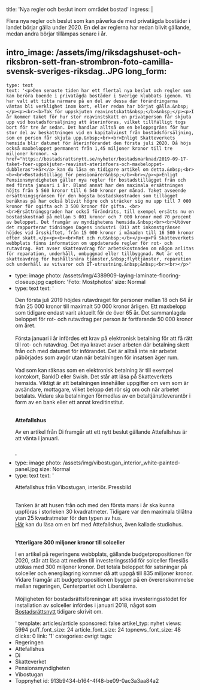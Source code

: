 title: 'Nya regler och beslut inom området bostad'
ingress: |
  <p>Flera nya regler och beslut som kan påverka de med privatägda bostäder i landet börjar gälla under 2020. En del av reglerna har redan blivit gällande, medan andra börjar tillämpas senare i år.
  </p>
  
intro_image: /assets/img/riksdagshuset-och-riksbron-sett-fran-strombron-foto-camilla-svensk-sveriges-riksdag..JPG
long_form:
  -
    type: text
    text: '<p>Den senaste tiden har ett flertal nya beslut och regler som kan beröra boende i privatägda bostäder i Sverige klubbats igenom. Vi har valt att titta närmare på en del av dessa där förändringarna väntas bli verklighet inom kort, eller redan har börjat gälla.&nbsp;</p><p><br><b>Tak för uppskjuten reavinstskatt&nbsp;</b>&nbsp;</p><p>I år kommer taket för hur stor reavinstskatt en privatperson får skjuta upp vid bostadsförsäljning att återinföras, vilket tillfälligt togs bort för tre år sedan. Det handlar alltså om en beloppsgräns för hur stor del av beskattningen vid en kapitalvinst från bostadsförsäljning, som en person får skjuta upp.&nbsp;<br><br>Enligt Skatteverkets hemsida blir datumet för återinförandet den första juli 2020. Då höjs också maxbeloppet permanent från 1,45 miljoner kronor till tre miljoner kronor. <a href="https://bostadsrattsnytt.se/nyheter/bostadsmarknad/2019-09-17-taket-foer-uppskjuten-reavinst-aterinfoers-och-maxbeloppet-dubbleras">Här</a> kan du läsa en tidigare artikel om detta.&nbsp;<br><b><br>Bostadstillägg för pensionärer&nbsp;</b><br></p><p>Enligt Pensionsmyndigheten gäller nya regler för bostadstillägget från och med första januari i år. Bland annat har den maximala ersättningen höjts från 5 560 kronor till 6 540 kronor per månad. Taket avseende ersättningsgränsen för den högsta bostadskostnaden som tillägget beräknas på har också blivit högre och sträcker sig nu upp till 7 000 kronor för ogifta och 3 500 kronor för gifta. <br><br>Ersättningsgraden har också förändrats, till exempel ersätts nu en bostadskostnad på mellan 5 001 kronor och 7 000 kronor med 70 procent av beloppet. Det framgår av myndighetens hemsida.&nbsp;<br><br>Utöver det rapporterar tidningen Dagens industri (Di) att inkomstgränsen höjdes vid årsskiftet, från 15 000 kronor i månaden till 16 500 kronor efter skatt.</p><p><b><br>Rot och rut&nbsp;</b></p><p>På Skatteverkets webbplats finns information om uppdaterade regler för rot- och rutavdrag. Rot avser skatteavdrag för arbetskostnaden om någon anlitas för reparation, underhåll, ombyggnad eller tillbyggnad. Rut är ett skatteavdrag för hushållsnära tjänster,&nbsp;flyttjänster, reparation och underhåll av vitvaror och IT-utrustning.&nbsp;&nbsp;<br><br></p>'
  -
    type: image
    photo: /assets/img/4389909-laying-laminate-flooring-closeup.jpg
    caption: 'Foto: Mostphotos'
    size: Normal
  -
    type: text
    text: '<p>Den första juli 2019 höjdes rutavdraget för personer mellan 18 och 64 år från 25 000 kronor till maximalt 50 000 kronor årligen. Ett maxbelopp som tidigare endast varit aktuellt för de över 65 år. Det sammanlagda beloppet för rot- och rutavdrag per person är fortfarande 50 000 kronor om året.&nbsp; <br><br>Första januari i år infördes ett krav på elektronisk betalning för att få rätt till rot- och rutavdrag. Det nya kravet avser arbeten där betalning skett från och med datumet för införandet. Det är alltså inte när arbetet påbörjades som avgör utan när betalningen för insatsen äger rum.&nbsp; &nbsp;<br><br>Vad som kan räknas som en elektronisk betalning är till exempel kontokort,&nbsp;BankID&nbsp;eller&nbsp;Swish. Det står att läsa på Skatteverkets hemsida. Viktigt är att betalningen innehåller uppgifter om vem som är avsändare, mottagare, vilket belopp det rör sig om och när arbetet betalats. Vidare ska betalningen förmedlas av en betaltjänstleverantör i form av en bank eller ett annat kreditinstitut.&nbsp;&nbsp;</p><p><b><br>Attefallshus&nbsp;</b>&nbsp;</p><p>Av en artikel från Di framgår att ett nytt beslut gällande Attefallshus är att vänta i januari.&nbsp;<br><br></p>'
  -
    type: image
    photo: /assets/img/vibostugan_interior_white-painted-panel.jpg
    size: Normal
  -
    type: text
    text: '<p>Attefallshus från Vibostugan, interiör. Pressbild<br><br></p><p>Tanken är att husen från och med den första mars i år ska kunna uppföras i storleken 30 kvadratmeter. Tidigare var den maximala tillåtna ytan 25 kvadratmeter för den typen av hus. <br><a href="https://bostadsrattsnytt.se/nyheter/ovrigt/2019-11-01-att-ha-hus-i-en-brf-del-2-om-huskoep-och-alternativ">Här</a> kan du läsa om en brf med Attefallshus, även kallade studiohus.&nbsp;<br></p><p><b><br>Ytterligare 300 miljoner kronor till solceller&nbsp;</b></p><p>I en artikel på regeringens webbplats, gällande budgetpropositionen för 2020, står att läsa att medlen till investeringsstöd för solceller föreslås utökas med 300 miljoner kronor. Det totala beloppet för satsningar på solceller och energilagring kommer då att uppgå till 835 miljoner kronor. Vidare framgår att budgetpropositionen bygger på en överenskommelse mellan regeringen, Centerpartiet och Liberalerna.&nbsp;<br>&nbsp;<br>Möjligheten för bostadsrättsföreningar att söka investeringsstödet för installation av solceller infördes i januari 2018, något som <a href="https://bostadsrattsnytt.se/nyheter/energi-och-miljo/2018-10-09-investeringsstod-ger-brf-er-chans-till-solceller">Bostadsrättsnytt</a> tidigare skrivit om.&nbsp;&nbsp;</p>'
template: articles/article
sponsored: false
artikel_typ: nyhet
views: 5994
puff_font_size: 24
article_font_size: 24
topnews_font_size: 48
clicks: 0
link: '1'
categories: ovrigt
tags:
  - Regeringen
  - Attefallshus
  - Di
  - Skatteverket
  - Pensionsmyndigheten
  - Vibostugan
  - Toppnyhet
id: 913b9434-b164-4f48-be09-0ac3a3aa84a2

